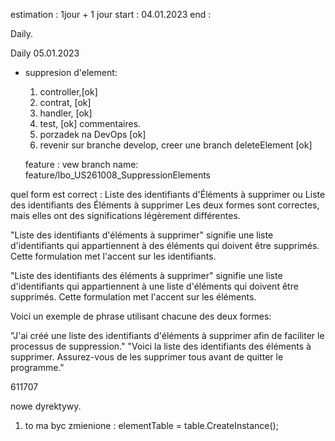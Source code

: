 estimation : 1jour + 1 jour 
start : 04.01.2023
end : 


Daily. 

Daily 05.01.2023
- suppresion d'element:
    1. controller,[ok]
    2. contrat, [ok]
    3. handler, [ok]
    4. test, [ok] commentaires. 
    5. porzadek na DevOps [ok]
    6. revenir sur branche develop, creer une branch deleteElement [ok]
    

    feature : 
vew branch name: feature/lbo_US261008_SuppressionElements

quel form est correct : Liste des identifiants d'Éléments à supprimer ou Liste des identifiants des Éléments à supprimer
Les deux formes sont correctes, mais elles ont des significations légèrement différentes.

"Liste des identifiants d'éléments à supprimer" signifie une liste d'identifiants qui appartiennent à des éléments qui doivent être supprimés. Cette formulation met l'accent sur les identifiants.

"Liste des identifiants des éléments à supprimer" signifie une liste d'identifiants qui appartiennent à une liste d'éléments qui doivent être supprimés. Cette formulation met l'accent sur les éléments.

Voici un exemple de phrase utilisant chacune des deux formes:

"J'ai créé une liste des identifiants d'éléments à supprimer afin de faciliter le processus de suppression."
"Voici la liste des identifiants des éléments à supprimer. Assurez-vous de les supprimer tous avant de quitter le programme."

611707

nowe dyrektywy. 
1. to ma byc zmienione : elementTable = table.CreateInstance<ElementLigne>();